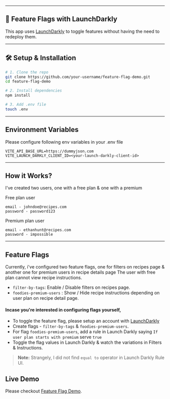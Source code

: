 
---

## 🚩 Feature Flags with LaunchDarkly

This app uses [LaunchDarkly](https://launchdarkly.com/) to toggle features without having the need to redeploy them.

---

## 🛠️ Setup & Installation

```bash
# 1. Clone the repo
git clone https://github.com/your-username/feature-flag-demo.git
cd feature-flag-demo

# 2. Install dependencies
npm install

# 3. Add .env file
touch .env
```
---

## Environment Variables

Please configure following env variables in your .env file

```plaintext
VITE_API_BASE_URL=https://dummyjson.com
VITE_LAUNCH_DARKLY_CLIENT_ID=<your-launch-darkly-client-id>
```

---

## How it Works?

I've created two users, one with a free plan & one with a premium

Free plan user

```plaintext
email - johndoe@recipes.com
password - password123
```
Premium plan user

```plaintext
email - ethanhunt@recipes.com
password - impossible 
```
---

## Feature Flags

Currently, i've configured two feature flags, one for filters on recipes page & another one for premium users in recipe details page
The user with free plan cannot view recipe instructions.

- `filter-by-tags`: Enable / Disable filters on recipes page.
- `foodies-premium-users` : Show / Hide recipe instructions depending on user plan on recipe detail page.

#### Incase you're interested in configuring flags yourself,

- To toggle the feature flag, please setup an account with [LaunchDarkly](https://launchdarkly.com/)
- Create flags - `filter-by-tags` & `foodies-premium-users`.
- For flag `foodies-premium-users`, add a rule in Launch Darkly saying `If user plan starts with premium` serve `true`
- Toggle the flag values in Launch Darkly & watch the variations in Filters & Instructions.

> **Note:** Strangely, I did not find `equal to` operator in Launch Darkly Rule UI.


## Live Demo

Please checkout [Feature Flag Demo](https://feature-flag-demo-7k8r25wcc-varun-kelkars-projects.vercel.app/).


